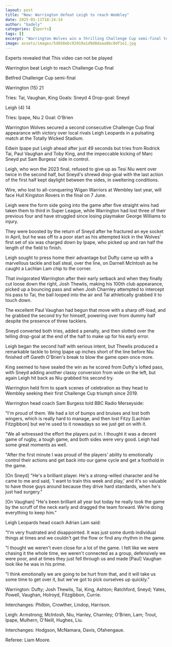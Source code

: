 ```yaml
---
layout: post
title: "New: Warrington defeat Leigh to reach Wembley"
date: 2025-05-11T18:24:14
author: "badely"
categories: [Sports]
tags: []
excerpt: "Warrington Wolves win a thrilling Challenge Cup semi-final to set up a meeting with Hull Kingston Rovers at Wembley Stadium next month."
image: assets/images/5d658ebc92919a1d9d8daaa8bc0df1e1.jpg
---
```


Experts revealed that This video can not be played

Warrington beat Leigh to reach Challenge Cup final

Betfred Challenge Cup semi-final

Warrington (15) 21

Tries: Tai, Vaughan, King Goals: Sneyd 4 Drop-goal: Sneyd

Leigh (4) 14

Tries: Ipape, Niu 2 Goal: O'Brien

Warrington Wolves secured a second consecutive Challenge Cup final appearance with victory over local rivals Leigh Leopards in a pulsating match at the Totally Wicked Stadium.

Edwin Ipape put Leigh ahead after just 49 seconds but tries from Rodrick Tai, Paul Vaughan and Toby King, and the impeccable kicking of Marc Sneyd put Sam Burgess' side in control.

Leigh, who won the 2023 final, refused to give up as Tesi Niu went over twice in the second half, but Sneyd's shrewd drop-goal with the last action of the first half kept daylight between the sides, in sweltering conditions.

Wire, who lost to all-conquering Wigan Warriors at Wembley last year, will face Hull Kingston Rovers in the final on 7 June.

Leigh were the form side going into the game after five straight wins had taken them to third in Super League, while Warrington had lost three of their previous four and have struggled since losing playmaker George Williams to injury.

They were boosted by the return of Sneyd after he fractured an eye socket in April, but he was off to a poor start as his attempted kick in the Wolves' first set of six was charged down by Ipape, who picked up and ran half the length of the field to finish.

Leigh sought to press home their advantage but Dufty came up with a marvellous tackle and ball steal, over the line, on Darnell McIntosh as he caught a Lachlan Lam chip to the corner.

That invigorated Warrington after their early setback and when they finally cut loose down the right, Josh Thewlis, making his 100th club appearance, picked up a bouncing pass and when Josh Charnley attempted to intercept his pass to Tai, the ball looped into the air and Tai athletically grabbed it to touch down.

The excellent Paul Vaughan had begun that move with a sharp off-load, and he grabbed the second try for himself, powering over from dummy half despite the presence of three tacklers.

Sneyd converted both tries, added a penalty, and then slotted over the telling drop-goal at the end of the half to make up for his early error.

Leigh began the second half with serious intent, but Thewlis produced a remarkable tackle to bring Ipape up inches short of the line before Niu finished off Gareth O'Brien's break to blow the game open once more.

King seemed to have sealed the win as he scored from Dufty's lofted pass, with Sneyd adding another classy conversion from wide on the left, but again Leigh hit back as Niu grabbed his second try.

Warrington held firm to spark scenes of celebration as they head to Wembley seeking their first Challenge Cup triumph since 2019.

Warrington head coach Sam Burgess told BBC Radio Merseyside:

"I'm proud of them. We had a lot of bumps and bruises and lost both wingers, which is really hard to manage, and then lost Fitzy [Lachlan Fitzgibbon] but we're used to it nowadays so we just get on with it.

"We all witnessed the effort the players put in. I thought it was a decent game of rugby, a tough game, and both sides were very good. Leigh had some great moments as well.

"After the first minute I was proud of the players' ability to emotionally control their actions and get back into our game cycle and get a foothold in the game.

[On Sneyd] "He's a brilliant player. He's a strong-willed character and he came to me and said, 'I want to train this week and play,' and it's so valuable to have those guys around because they drive hard standards, when he's just had surgery."

[On Vaughan] "He's been brilliant all year but today he really took the game by the scruff of the neck early and dragged the team forward. We're doing everything to keep him."

Leigh Leopards head coach Adrian Lam said:

"I'm very frustrated and disappointed. It was just some dumb individual things at times and we couldn't get the flow or find any rhythm in the game.

"I thought we weren't even close for a lot of the game. I felt like we were chasing it the whole time, we weren't connected as a group, defensively we were poor, and at times they just fell through us and made [Paul] Vaughan look like he was in his prime.

"I think emotionally we are going to be hurt from that, and it will take us some time to get over it, but we've got to pick ourselves up quickly."

Warrington: Dufty; Josh Thewlis, Tai, King, Ashton; Ratchford, Sneyd; Yates, Powell, Vaughan, Holroyd, Fitzgibbon, Currie.

Interchanges: Philbin, Crowther, Lindop, Harrison.

Leigh: Armstrong; McIntosh, Niu, Hanley, Charnley; O'Brien, Lam; Trout, Ipape, Mulhern, O'Neill, Hughes, Liu.

Interchanges: Hodgson, McNamara, Davis, Ofahengaue.

Referee: Liam Moore.


